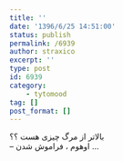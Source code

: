```yaml
---
title: ''
date: '1396/6/25 14:51:00'
status: publish
permalink: /6939
author: straxico
excerpt: ''
type: post
id: 6939
category:
    - tytomood
tag: []
post_format: []
---
```

‏بالاتر از مرگ چیزی هست ؟؟  
– اوهوم ، فراموش شدن …